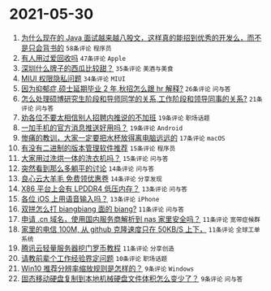 # 2021-05-30

1. [为什么现在的 Java 面试越来越八股文，这样真的能招到优秀的开发么，而不是只会背书的](https://www.v2ex.com/t/780128) `58条评论` `程序员`
1. [有人用过爱回收吗](https://www.v2ex.com/t/780117) `47条评论` `Apple`
1. [深圳什么牌子的西瓜比较甜？](https://www.v2ex.com/t/780146) `35条评论` `美酒与美食`
1. [MIUI 权限隐私问题](https://www.v2ex.com/t/780119) `34条评论` `MIUI`
1. [因为抑郁症,硕士延期毕业 2 年,秋招怎么跟 hr 解释?](https://www.v2ex.com/t/780151) `26条评论` `问与答`
1. [怎么处理硕博研究生阶段和导师同学的关系,工作阶段和领导同事的关系?](https://www.v2ex.com/t/780104) `21条评论` `问与答`
1. [劝各位不要太相信别人招聘内推说的不加班](https://www.v2ex.com/t/780182) `19条评论` `职场话题`
1. [一加手机的官方消息推送好用吗？](https://www.v2ex.com/t/780167) `19条评论` `Android`
1. [惨痛的教训，大家一定要把水杯放得离电脑远远的](https://www.v2ex.com/t/780158) `17条评论` `macOS`
1. [有没有二进制的版本管理软件推荐](https://www.v2ex.com/t/780168) `15条评论` `程序员`
1. [大家用过洗烘一体的洗衣机吗？](https://www.v2ex.com/t/780142) `15条评论` `问与答`
1. [突然看到那么多躺平的讨论](https://www.v2ex.com/t/780189) `14条评论` `问与答`
1. [良心云大羊毛 免费领优惠卷](https://www.v2ex.com/t/780101) `14条评论` `分享发现`
1. [X86 平台上会有 LPDDR4 低压内存？](https://www.v2ex.com/t/780143) `13条评论` `问与答`
1. [各位 iOS 上用语音输入吗？](https://www.v2ex.com/t/780111) `13条评论` `iPhone`
1. [双拼怎么打 biangbiang 面的 biang?](https://www.v2ex.com/t/780178) `11条评论` `问与答`
1. [申请 .cn 域名，使用国内服务商解析到 nas 家里安全吗？](https://www.v2ex.com/t/780174) `11条评论` `宽带症候群`
1. [家里的电信 100M, 从 github 克隆速度只在 50KB/S 上下，](https://www.v2ex.com/t/780147) `11条评论` `全球工单系统`
1. [腾讯云轻量服务器挖门罗币教程](https://www.v2ex.com/t/780105) `11条评论` `分享创造`
1. [请教前辈个工作经验界定问题](https://www.v2ex.com/t/780135) `10条评论` `职场话题`
1. [Win10 推荐分辨率缩放规则是怎样的？](https://www.v2ex.com/t/780166) `9条评论` `Windows`
1. [固态移动硬盘复制到本地机械硬盘文件体积怎么变少了？](https://www.v2ex.com/t/780134) `9条评论` `问与答`
